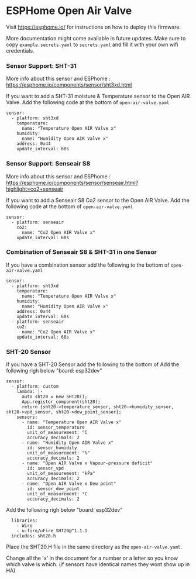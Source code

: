 # ESPHome Open Air Valve

Visit https://esphome.io/ for instructions on how to deploy this firmware.

More documentation might come available in future updates. Make sure to copy `example.secrets.yaml` to `secrets.yaml` and fill it with your own wifi credentials.


### Sensor Support: SHT-31

More info about this sensor and ESPhome : https://esphome.io/components/sensor/sht3xd.html

If you want to add a SHT-31 moisture & Temperature sensor to the Open AIR Valve. Add the following code at the bottom of `open-air-valve.yaml` 

```
sensor:
  - platform: sht3xd
    temperature:
      name: "Temperature Open AIR Valve x"
    humidity:
      name: "Humidity Open AIR Valve x"
    address: 0x44
    update_interval: 60s
```

### Sensor Support: Senseair S8

More info about this sensor and ESPhome : https://esphome.io/components/sensor/senseair.html?highlight=co2+senseair

If you want to add a Senseair S8 Co2 sensor to the Open AIR Valve. Add the following code at the bottom of `open-air-valve.yaml` 

```
sensor:
  - platform: senseair
    co2:
      name: "Co2 Open AIR Valve x"
    update_interval: 60s
```

### Combination of Senseair S8 & SHT-31 in one Sensor

If you have a combination sensor add the following to the bottom of `open-air-valve.yaml` 

```
sensor:
  - platform: sht3xd
    temperature:
      name: "Temperature Open AIR Valve x"
    humidity:
      name: "Humidity Open AIR Valve x"
    address: 0x44
    update_interval: 60s
  - platform: senseair
    co2:
      name: "Co2 Open AIR Valve x"
    update_interval: 60s
```

### SHT-20 Sensor

If you have a SHT-20 Sensor add the following to the bottom of Add the following righ below "board: esp32dev" 

```
sensor:
  - platform: custom
    lambda: |-
      auto sht20 = new SHT20();
      App.register_component(sht20);
      return {sht20->temperature_sensor, sht20->humidity_sensor, sht20->vpd_sensor, sht20->dew_point_sensor};
    sensors:
      - name: "Temperature Open AIR Valve x"
        id: sensor_temperature
        unit_of_measurement: °C
        accuracy_decimals: 2
      - name: "Humidity Open AIR Valve x"
        id: sensor_humidity
        unit_of_measurement: "%"
        accuracy_decimals: 2
      - name: "Open AIR Valve x Vapour-pressure deficit"
        id: sensor_vpd
        unit_of_measurement: "kPa"
        accuracy_decimals: 2
      - name: "Open AIR Valve x Dew point"
        id: sensor_dew_point
        unit_of_measurement: °C
        accuracy_decimals: 2

```
Add the following righ below "board: esp32dev" 
```
  libraries:
    - Wire
    - u-fire/uFire SHT20@^1.1.1
  includes: sht20.h
```

Place the SHT20.H file in the same directory as the `open-air-valve.yaml`.

Change all the 'x' in the document for a number or a letter so you know which valve is which. (if sensors have identical names they wont show up in HA)

